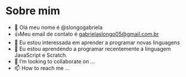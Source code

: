 # Sobre mim 
- 👋 Olá meu nome é @slongogabriela
- :+1:Meu email de contato é gabrielaslongo05@gmail.com.br
- 👀 Eu estou interessada em aprender a programar novas linguagens
- 🌱 Eu estou aprendendo a programar recentemente a linguagem JavaScript e Scratch.
- 💞️ I’m looking to collaborate on ...
- 📫 How to reach me ...
